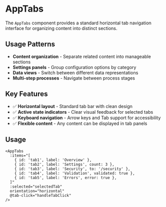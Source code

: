 # AppTabs

The `AppTabs` component provides a standard horizontal tab navigation interface for organizing content into distinct sections.

## Usage Patterns

- **Content organization** - Separate related content into manageable sections
- **Settings panels** - Group configuration options by category
- **Data views** - Switch between different data representations
- **Multi-step processes** - Navigate between process stages

## Key Features

- ✅ **Horizontal layout** - Standard tab bar with clean design
- ✅ **Active state indicators** - Clear visual feedback for selected tabs
- ✅ **Keyboard navigation** - Arrow keys and Tab support for accessibility
- ✅ **Flexible content** - Any content can be displayed in tab panels

## Usage

```vue
<AppTabs
  :items="[
    { id: 'tab1', label: 'Overview' },
    { id: 'tab2', label: 'Settings', count: 3 },
    { id: 'tab3', label: 'Security', to: '/security' },
    { id: 'tab4', label: 'Validation', validated: true },
    { id: 'tab5', label: 'Errors', error: true },
  ]"
  :selected="selectedTab"
  orientation="horizontal"
  @tab-click="handleTabClick"
/>
```
